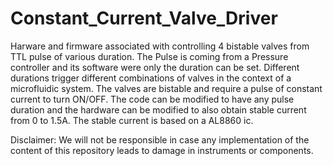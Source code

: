 # Constant_Current_Valve_Driver
Harware and firmware associated with controlling 4 bistable valves from TTL pulse of various duration. The Pulse is coming from a Pressure controller and its software were only the duration can be set. Different durations trigger different combinations of valves in the context of a microfluidic system.
The valves are bistable and require a pulse of constant current to turn ON/OFF. 
The code can be modified to have any pulse duration and the hardware can be modified to also obtain stable current from 0 to 1.5A.
The stable current is based on a AL8860 ic.


Disclaimer: We will not be responsible in case any implementation of the content of this repository leads to damage in instruments or components.
